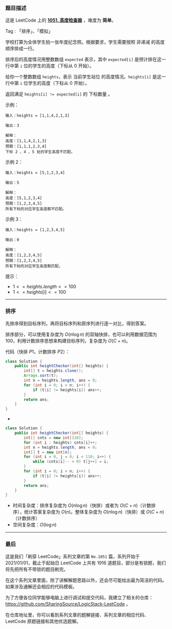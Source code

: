 ### 题目描述

这是 LeetCode 上的 **[1051. 高度检查器](https://leetcode.cn/problems/height-checker/solution/by-ac_oier-8xoj/)** ，难度为 **简单**。

Tag : 「排序」、「模拟」



学校打算为全体学生拍一张年度纪念照。根据要求，学生需要按照 非递减 的高度顺序排成一行。

排序后的高度情况用整数数组 `expected` 表示，其中 `expected[i]` 是预计排在这一行中第 `i` 位的学生的高度（下标从 $0$ 开始）。

给你一个整数数组 `heights`，表示 当前学生站位 的高度情况。`heights[i]` 是这一行中第 `i` 位学生的高度（下标从 $0$ 开始）。

返回满足 `heights[i] != expected[i]` 的 下标数量 。

示例：
```
输入：heights = [1,1,4,2,1,3]

输出：3 

解释：
高度：[1,1,4,2,1,3]
预期：[1,1,1,2,3,4]
下标 2 、4 、5 处的学生高度不匹配。
```
示例 2：
```
输入：heights = [5,1,2,3,4]

输出：5

解释：
高度：[5,1,2,3,4]
预期：[1,2,3,4,5]
所有下标的对应学生高度都不匹配。
```
示例 3：
```
输入：heights = [1,2,3,4,5]

输出：0

解释：
高度：[1,2,3,4,5]
预期：[1,2,3,4,5]
所有下标的对应学生高度都匹配。
```

提示：
* $1 <= heights.length <= 100$
* $1 <= heights[i] <= 100$

---

### 排序

先排序得到目标序列，再将目标序列和原序列进行逐一对比，得到答案。

排序部分，可以使用复杂度为 $O(n\log{n})$ 的双轴快排，也可以利用数据范围为 $100$，利用计数排序思想来构建目标序列，复杂度为 $O(C + n)$。

代码（快排 $P1$，计数排序 $P2$）：
```Java
class Solution {
    public int heightChecker(int[] heights) {
        int[] t = heights.clone();
        Arrays.sort(t);
        int n = heights.length, ans = 0;
        for (int i = 0; i < n; i++) {
            if (t[i] != heights[i]) ans++;
        }
        return ans;
    }
}
```

-

```Java
class Solution {
    public int heightChecker(int[] heights) {
        int[] cnts = new int[110];
        for (int i : heights) cnts[i]++;
        int n = heights.length, ans = 0;
        int[] t = new int[n];
        for (int i = 0, j = 0; i < 110; i++) {
            while (cnts[i]-- > 0) t[j++] = i;
        }
        for (int i = 0; i < n; i++) {
            if (t[i] != heights[i]) ans++;
        }
        return ans;
    }
}
```
* 时间复杂度：排序复杂度为 $O(n\log{n})$（快排）或者为 $O(C + n)$（计数排序），统计答案复杂度为 $O(n)$。整体复杂度为 $O(n\log{n})$（快排）或 $O(C + n)$（计数排序）
* 空间复杂度：$O(\log{n})$

---

### 最后

这是我们「刷穿 LeetCode」系列文章的第 `No.1051` 篇，系列开始于 2021/01/01，截止于起始日 LeetCode 上共有 1916 道题目，部分是有锁题，我们将先把所有不带锁的题目刷完。

在这个系列文章里面，除了讲解解题思路以外，还会尽可能给出最为简洁的代码。如果涉及通解还会相应的代码模板。

为了方便各位同学能够电脑上进行调试和提交代码，我建立了相关的仓库：https://github.com/SharingSource/LogicStack-LeetCode 。

在仓库地址里，你可以看到系列文章的题解链接、系列文章的相应代码、LeetCode 原题链接和其他优选题解。

